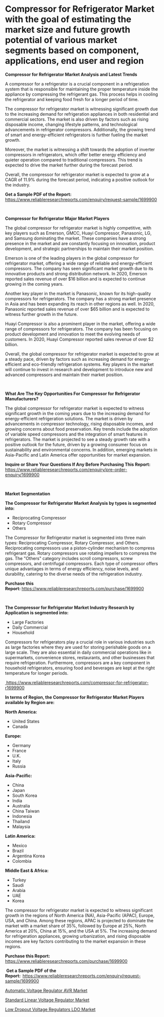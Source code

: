 <p><h1>Compressor for Refrigerator Market with the goal of estimating the market size and future growth potential of various market segments based on component, applications, end user and region</h1></p><p><strong>Compressor for Refrigerator Market Analysis and Latest Trends</strong></p>
<p><p>A compressor for a refrigerator is a crucial component in a refrigeration system that is responsible for maintaining the proper temperature inside the appliance by compressing the refrigerant gas. This process helps in cooling the refrigerator and keeping food fresh for a longer period of time.</p><p>The compressor for refrigerator market is witnessing significant growth due to the increasing demand for refrigeration appliances in both residential and commercial sectors. The market is also driven by factors such as rising disposable income, changing lifestyle patterns, and technological advancements in refrigerator compressors. Additionally, the growing trend of smart and energy-efficient refrigerators is further fueling the market growth.</p><p>Moreover, the market is witnessing a shift towards the adoption of inverter compressors in refrigerators, which offer better energy efficiency and quieter operation compared to traditional compressors. This trend is expected to drive the market further during the forecast period.</p><p>Overall, the compressor for refrigerator market is expected to grow at a CAGR of 11.9% during the forecast period, indicating a positive outlook for the industry.</p></p>
<p><strong>Get a Sample PDF of the Report:&nbsp;</strong> <a href="https://www.reliableresearchreports.com/enquiry/request-sample/1699900">https://www.reliableresearchreports.com/enquiry/request-sample/1699900</a></p>
<p>&nbsp;</p>
<p><strong>Compressor for Refrigerator Major Market Players</strong></p>
<p><p>The global compressor for refrigerator market is highly competitive, with key players such as Emerson, GMCC, Huayi Compressor, Panasonic, LG, and Samsung dominating the market. These companies have a strong presence in the market and are constantly focusing on innovation, product development, and strategic partnerships to maintain their market position.</p><p>Emerson is one of the leading players in the global compressor for refrigerator market, offering a wide range of reliable and energy-efficient compressors. The company has seen significant market growth due to its innovative products and strong distribution network. In 2020, Emerson reported sales revenue of over $16 billion and is expected to continue growing in the coming years.</p><p>Another key player in the market is Panasonic, known for its high-quality compressors for refrigerators. The company has a strong market presence in Asia and has been expanding its reach in other regions as well. In 2020, Panasonic reported sales revenue of over $65 billion and is expected to witness further growth in the future.</p><p>Huayi Compressor is also a prominent player in the market, offering a wide range of compressors for refrigerators. The company has been focusing on product development and innovation to meet the evolving needs of customers. In 2020, Huayi Compressor reported sales revenue of over $2 billion.</p><p>Overall, the global compressor for refrigerator market is expected to grow at a steady pace, driven by factors such as increasing demand for energy-efficient and eco-friendly refrigeration systems. Key players in the market will continue to invest in research and development to introduce new and advanced compressors and maintain their market position.</p></p>
<p>&nbsp;</p>
<p><strong>What Are The Key Opportunities For Compressor for Refrigerator Manufacturers?</strong></p>
<p><p>The global compressor for refrigerator market is expected to witness significant growth in the coming years due to the increasing demand for energy-efficient refrigeration solutions. The market is driven by advancements in compressor technology, rising disposable incomes, and growing concerns about food preservation. Key trends include the adoption of variable speed compressors and the integration of smart features in refrigerators. The market is projected to see a steady growth rate with a positive outlook for the future, driven by a growing consumer focus on sustainability and environmental concerns. In addition, emerging markets in Asia-Pacific and Latin America offer opportunities for market expansion.</p></p>
<p><strong>Inquire or Share Your Questions If Any Before Purchasing This Report:</strong> <a href="https://www.reliableresearchreports.com/enquiry/pre-order-enquiry/1699900">https://www.reliableresearchreports.com/enquiry/pre-order-enquiry/1699900</a></p>
<p>&nbsp;</p>
<p><strong>Market Segmentation</strong></p>
<p><strong>The Compressor for Refrigerator Market Analysis by types is segmented into:</strong></p>
<p><ul><li>Reciprocating Compressor</li><li>Rotary Compressor</li><li>Others</li></ul></p>
<p><p>The Compressor for Refrigerator market is segmented into three main types: Reciprocating Compressor, Rotary Compressor, and Others. Reciprocating compressors use a piston-cylinder mechanism to compress refrigerant gas. Rotary compressors use rotating impellers to compress the gas. The "Others" category includes scroll compressors, screw compressors, and centrifugal compressors. Each type of compressor offers unique advantages in terms of energy efficiency, noise levels, and durability, catering to the diverse needs of the refrigeration industry.</p></p>
<p><strong>Purchase this Report:&nbsp;</strong><a href="https://www.reliableresearchreports.com/purchase/1699900">https://www.reliableresearchreports.com/purchase/1699900</a></p>
<p>&nbsp;</p>
<p><strong>The Compressor for Refrigerator Market Industry Research by Application is segmented into:</strong></p>
<p><ul><li>Large Factories</li><li>Daily Commercial</li><li>Household</li></ul></p>
<p><p>Compressors for refrigerators play a crucial role in various industries such as large factories where they are used for storing perishable goods on a large scale. They are also essential in daily commercial operations like in supermarkets, convenience stores, restaurants, and other businesses that require refrigeration. Furthermore, compressors are a key component in household refrigerators, ensuring food and beverages are kept at the right temperature for longer periods.</p></p>
<p><a href="https://www.reliableresearchreports.com/compressor-for-refrigerator-r1699900">&nbsp;https://www.reliableresearchreports.com/compressor-for-refrigerator-r1699900</a></p>
<p><strong>In terms of Region, the Compressor for Refrigerator Market Players available by Region are:</strong></p>
<p>
    <p> <strong> North America: </strong>
        <ul>
            <li>United States</li>
            <li>Canada</li>
        </ul>
        </p> 
    <p> <strong> Europe: </strong>
        <ul>
            <li>Germany</li>
            <li>France</li>
            <li>U.K.</li>
            <li>Italy</li>
            <li>Russia</li>
        </ul>
        </p> 
    <p> <strong> Asia-Pacific: </strong>
        <ul>
            <li>China</li>
            <li>Japan</li>
            <li>South Korea</li>
            <li>India</li>
            <li>Australia</li>
            <li>China Taiwan</li>
            <li>Indonesia</li>
            <li>Thailand</li>
            <li>Malaysia</li>
        </ul>
        </p> 
    <p> <strong> Latin America: </strong>
        <ul>
            <li>Mexico</li>
            <li>Brazil</li>
            <li>Argentina Korea</li>
            <li>Colombia</li>
        </ul>
        </p> 
    <p> <strong> Middle East & Africa: </strong>
        <ul>
            <li>Turkey</li>
            <li>Saudi</li>
            <li>Arabia</li>
            <li>UAE</li>
            <li>Korea</li>
        </ul>
    </p>
    </p>
<p><p>The compressor for refrigerator market is expected to witness significant growth in the regions of North America (NA), Asia-Pacific (APAC), Europe, USA, and China. Among these regions, APAC is projected to dominate the market with a market share of 35%, followed by Europe at 25%, North America at 20%, China at 15%, and the USA at 5%. The increasing demand for refrigeration appliances, growing urbanization, and rising disposable incomes are key factors contributing to the market expansion in these regions.</p></p>
<p><strong>Purchase this Report: </strong><a href="https://www.reliableresearchreports.com/purchase/1699900">https://www.reliableresearchreports.com/purchase/1699900</a></p>
<p>&nbsp;<strong>Get a Sample PDF of the Report:&nbsp;&nbsp;</strong><a href="https://www.reliableresearchreports.com/enquiry/request-sample/1699900">https://www.reliableresearchreports.com/enquiry/request-sample/1699900</a></p>
<p><strong></strong></p>
<p><p><a href="https://angry-finch-aaf.notion.site/Automatic-Voltage-Regulator-AVR-Market-Insight-Market-Trends-Growth-Forecasted-from-2024-TO-2031-2a5b4cfe6c574847ab4451a160dbda00">Automatic Voltage Regulator AVR Market</a></p><p><a href="https://chivalrous-flock-a86.notion.site/Standard-Linear-Voltage-Regulator-Market-Size-CAGR-Trends-2024-2030-b58aac3e010e40b497fcbe1c60d07550">Standard Linear Voltage Regulator Market</a></p><p><a href="https://faithful-glue-af3.notion.site/Decoding-Low-Dropout-Voltage-Regulators-LDO-Market-Metrics-Market-Share-Trends-and-Growth-Pattern-72fdb6fba62e4bec9745c4707c760f34">Low Dropout Voltage Regulators LDO Market</a></p></p>
